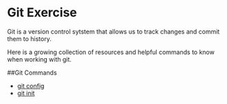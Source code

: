 # Git Exercise
Git is a version control sytstem that allows us to track changes and commit them to history.

Here is a growing collection of resources and helpful commands to know when working with git.

##Git Commands
- [git config](./Commands/Config.md)
- [git init](./Commands/Init.md)